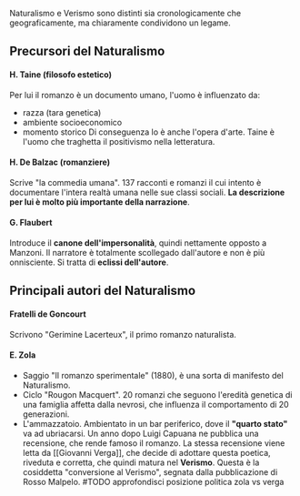 Naturalismo e Verismo sono distinti sia cronologicamente che geograficamente, ma chiaramente condividono un legame.

## Precursori del Naturalismo
#### H. Taine (filosofo estetico)
Per lui il romanzo è un documento umano, l'uomo è influenzato da:
- razza (tara genetica)
- ambiente socioeconomico
- momento storico
Di conseguenza lo è anche l'opera d'arte.
Taine è l'uomo che traghetta il positivismo nella letteratura.
#### H. De Balzac (romanziere)
Scrive "la commedia umana". 137 racconti e romanzi il cui intento è documentare l'intera realtà umana nelle sue classi sociali. **La descrizione per lui è molto più importante della narrazione**.
#### G. Flaubert
Introduce il **canone dell'impersonalità**, quindi nettamente opposto a Manzoni. Il narratore è totalmente scollegado dall'autore e non è più onnisciente. Si tratta di **eclissi dell'autore**.

## Principali autori del Naturalismo
#### Fratelli de Goncourt
Scrivono "Gerimine Lacerteux", il primo romanzo naturalista.
#### E. Zola
- Saggio "Il romanzo sperimentale" (1880), è una sorta di manifesto del Naturalismo.
- Ciclo "Rougon Macquert". 20 romanzi che seguono l'eredità genetica di una famiglia affetta dalla nevrosi, che influenza il comportamento di 20 generazioni.
- L'ammazzatoio. Ambientato in un bar periferico, dove il **"quarto stato"** va ad ubriacarsi. Un anno dopo Luigi Capuana ne pubblica una recensione, che rende famoso il romanzo. La stessa recensione viene letta da [[Giovanni Verga]], che decide di adottare questa poetica, riveduta e corretta, che quindi matura nel **Verismo**. Questa è la cosiddetta "conversione al Verismo", segnata dalla pubblicazione di Rosso Malpelo. #TODO approfondisci posizione politica zola vs verga